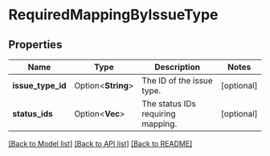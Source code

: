 # RequiredMappingByIssueType

## Properties

Name | Type | Description | Notes
------------ | ------------- | ------------- | -------------
**issue_type_id** | Option<**String**> | The ID of the issue type. | [optional]
**status_ids** | Option<**Vec<String>**> | The status IDs requiring mapping. | [optional]

[[Back to Model list]](../README.md#documentation-for-models) [[Back to API list]](../README.md#documentation-for-api-endpoints) [[Back to README]](../README.md)


